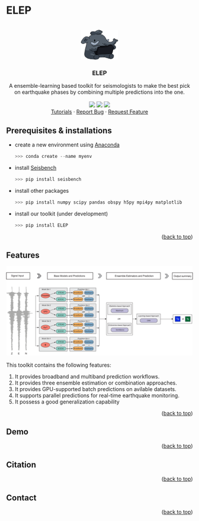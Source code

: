 # ELEP

<!-- PROJECT LOGO & STATUS -->
<br />
<div align="center">
  <a href="https://github.com/congcy/ELEP">
    <img src="docs/images/ELEP_logo.png" alt="Logo" width="100" height="80">
  </a>
  <h3 align="center">ELEP</h3>
  <p align="center">
    A ensemble-learning based toolkit for seismologists to make the best pick on earthquake phases by combining multiple predictions into the one. 
    <br />
    <br />
    <a href="https://github.com/congcy/ELEP/blob/main/LICENSE" alt="Liscence">
        <img src="https://badgen.net/badge/license/BSD-3-Clause/blue" /></a>
    <a href="https://github.com/congcy/ELEP/tree/main/docs" alt="Documentation Status">
        <img src="https://readthedocs.org/projects/ssec-python-project-template/badge/?version=latest" /></a>
    <a href="https://github.com/congcy/ELEP/tree/main/.github/workflows" alt="Test">
        <img src="https://github.com/uw-ssec/python-project-template/actions/workflows/test.yaml/badge.svg" /></a>
    <br />
    <a href="https://ssec-python-project-template.readthedocs.io/en/latest/?badge=latest">Tutorials</a>
    ·
    <a href="https://github.com/othneildrew/Best-README-Template/issues">Report Bug</a>
    ·
    <a href="https://github.com/othneildrew/Best-README-Template/issues">Request Feature</a>
  </p>
</div>


## Prerequisites & installations

* create a new environment using [Anaconda](https://www.anaconda.com/) 
  ```python
  >>> conda create --name myenv
  ```
* install [Seisbench](https://github.com/seisbench/seisbench)
  ```python
  >>> pip install seisbench
  ```
* install other packages
  ```python
  >>> pip install numpy scipy pandas obspy h5py mpi4py matplotlib
  ```
* install our toolkit (under development)
  ```python
  >>> pip install ELEP
  ```

<p align="right">(<a href="https://github.com/congcy/ELEP">back to top</a>)</p>

## Features

![workflow](/docs/images/ELEP_framework.png)

This toolkit contains the following features:

1. It provides broadband and multiband prediction workflows.
2. It provides three ensemble estimation or combination approaches.
3. It provides GPU-supported batch predictions on avilable datasets.
4. It supports parallel predictions for real-time earthquake monitoring.
5. It possess a good generalization capability

<p align="right">(<a href="https://github.com/congcy/ELEP">back to top</a>)</p>

## Demo

<p align="right">(<a href="https://github.com/congcy/ELEP">back to top</a>)</p>

## Citation 

<p align="right">(<a href="https://github.com/congcy/ELEP">back to top</a>)</p>

## Contact

<p align="right">(<a href="https://github.com/congcy/ELEP">back to top</a>)</p>
